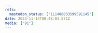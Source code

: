 ```yaml
---
refs:
  mastodon_status: ['111408033599591145']
date: 2023-11-14T08:48:04.571Z
media: ["91"]
---
```



